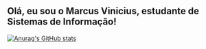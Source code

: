 ## Olá, eu sou o Marcus Vinicius, estudante de Sistemas de Informação!

[![Anurag's GitHub stats](https://github-readme-stats.vercel.app/api?username=marcusvrds07&show_icons=true&theme=shadow_green)](https://github.com/anuraghazra/github-readme-stats)

